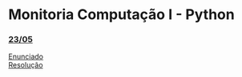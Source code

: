 # Monitoria Computação I - Python

### [23/05](https://github.com/marianafurriel/Monitoria/tree/main/05233)
[Enunciado](https://github.com/marianafurriel/Monitoria/blob/main/05233/Enunciado.md)<br>
[Resolução](https://github.com/marianafurriel/Monitoria/blob/main/05233/resolu%C3%A7%C3%A3o.py)